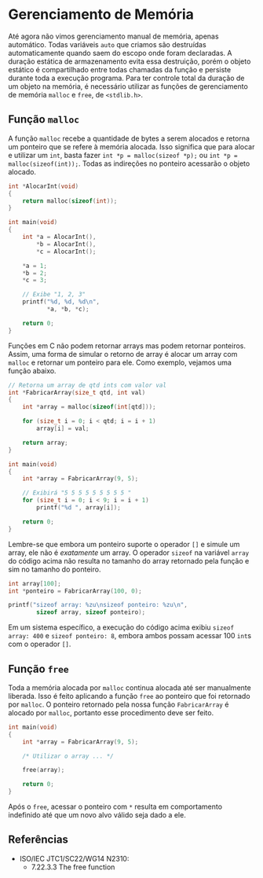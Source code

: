 # Gerenciamento de Memória

Até agora não vimos gerenciamento manual de memória, apenas automático. Todas
variáveis `auto` que criamos são destruídas automaticamente quando saem do
escopo onde foram declaradas. A duração estática de armazenamento evita essa
destruição, porém o objeto estático é compartilhado entre todas chamadas da
função e persiste durante toda a execução programa. Para ter controle total da
duração de um objeto na memória, é necessário utilizar as funções de
gerenciamento de memória `malloc` e `free`, de `<stdlib.h>`.

## Função `malloc`

A função `malloc` recebe a quantidade de bytes a serem alocados e retorna um
ponteiro que se refere à memória alocada. Isso significa que para alocar e
utilizar um `int`, basta fazer `int *p = malloc(sizeof *p);` ou
`int *p = malloc(sizeof(int));`. Todas as indireções no ponteiro acessarão o
objeto alocado.

```c
int *AlocarInt(void)
{
    return malloc(sizeof(int));
}

int main(void)
{
    int *a = AlocarInt(),
        *b = AlocarInt(),
        *c = AlocarInt();

    *a = 1;
    *b = 2;
    *c = 3;

    // Exibe "1, 2, 3"
    printf("%d, %d, %d\n",
           *a, *b, *c);

    return 0;
}
```

Funções em C não podem retornar arrays mas podem retornar ponteiros. Assim, uma
forma de simular o retorno de array é alocar um array com `malloc` e retornar um
ponteiro para ele. Como exemplo, vejamos uma função abaixo.

```c
// Retorna um array de qtd ints com valor val
int *FabricarArray(size_t qtd, int val)
{
    int *array = malloc(sizeof(int[qtd]));

    for (size_t i = 0; i < qtd; i = i + 1)
        array[i] = val;

    return array;
}

int main(void)
{
    int *array = FabricarArray(9, 5);

    // Exibirá "5 5 5 5 5 5 5 5 5 "
    for (size_t i = 0; i < 9; i = i + 1)
        printf("%d ", array[i]);

    return 0;
}
```

Lembre-se que embora um ponteiro suporte o operador `[]` e simule um array, ele
não é _exatamente_ um array. O operador `sizeof` na variável `array` do código
acima não resulta no tamanho do array retornado pela função e sim no tamanho do
ponteiro.

```c
int array[100];
int *ponteiro = FabricarArray(100, 0);

printf("sizeof array: %zu\nsizeof ponteiro: %zu\n",
        sizeof array, sizeof ponteiro);
```

Em um sistema específico, a execução do código acima exibiu `sizeof array: 400`
e `sizeof ponteiro: 8`, embora ambos possam acessar 100 `int`s com o operador
`[]`.

## Função `free`

Toda a memória alocada por `malloc` continua alocada até ser manualmente
liberada. Isso é feito aplicando a função `free` ao ponteiro que foi retornado
por `malloc`. O ponteiro retornado pela nossa função `FabricarArray` é alocado
por `malloc`, portanto esse procedimento deve ser feito.

```c
int main(void)
{
    int *array = FabricarArray(9, 5);

    /* Utilizar o array ... */

    free(array);

    return 0;
}
```

Após o `free`, acessar o ponteiro com `*` resulta em comportamento indefinido
até que um novo alvo válido seja dado a ele.

## Referências

- ISO/IEC JTC1/SC22/WG14 N2310:
  <!-- Função free -->
  - 7.22.3.3 The free function
